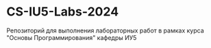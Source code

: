 # CS-IU5-Labs-2024
Репозиторий для выполнения лабораторных работ в рамках курса "Основы Программирования" кафедры ИУ5
